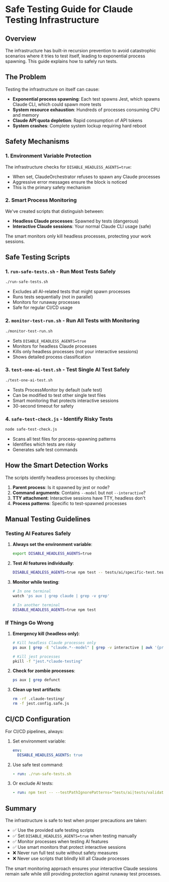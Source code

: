 # Safe Testing Guide for Claude Testing Infrastructure

## Overview

The infrastructure has built-in recursion prevention to avoid catastrophic scenarios where it tries to test itself, leading to exponential process spawning. This guide explains how to safely run tests.

## The Problem

Testing the infrastructure on itself can cause:
- **Exponential process spawning**: Each test spawns Jest, which spawns Claude CLI, which could spawn more tests
- **System resource exhaustion**: Hundreds of processes consuming CPU and memory
- **Claude API quota depletion**: Rapid consumption of API tokens
- **System crashes**: Complete system lockup requiring hard reboot

## Safety Mechanisms

### 1. Environment Variable Protection

The infrastructure checks for `DISABLE_HEADLESS_AGENTS=true`:
- When set, ClaudeOrchestrator refuses to spawn any Claude processes
- Aggressive error messages ensure the block is noticed
- This is the primary safety mechanism

### 2. Smart Process Monitoring

We've created scripts that distinguish between:
- **Headless Claude processes**: Spawned by tests (dangerous)
- **Interactive Claude sessions**: Your normal Claude CLI usage (safe)

The smart monitors only kill headless processes, protecting your work sessions.

## Safe Testing Scripts

### 1. `run-safe-tests.sh` - Run Most Tests Safely
```bash
./run-safe-tests.sh
```
- Excludes all AI-related tests that might spawn processes
- Runs tests sequentially (not in parallel)
- Monitors for runaway processes
- Safe for regular CI/CD usage

### 2. `monitor-test-run.sh` - Run All Tests with Monitoring
```bash
./monitor-test-run.sh
```
- Sets `DISABLE_HEADLESS_AGENTS=true`
- Monitors for headless Claude processes
- Kills only headless processes (not your interactive sessions)
- Shows detailed process classification

### 3. `test-one-ai-test.sh` - Test Single AI Test Safely
```bash
./test-one-ai-test.sh
```
- Tests ProcessMonitor by default (safe test)
- Can be modified to test other single test files
- Smart monitoring that protects interactive sessions
- 30-second timeout for safety

### 4. `safe-test-check.js` - Identify Risky Tests
```bash
node safe-test-check.js
```
- Scans all test files for process-spawning patterns
- Identifies which tests are risky
- Generates safe test commands

## How the Smart Detection Works

The scripts identify headless processes by checking:
1. **Parent process**: Is it spawned by jest or node?
2. **Command arguments**: Contains `--model` but not `--interactive`?
3. **TTY attachment**: Interactive sessions have TTY, headless don't
4. **Process patterns**: Specific to test-spawned processes

## Manual Testing Guidelines

### Testing AI Features Safely

1. **Always set the environment variable**:
   ```bash
   export DISABLE_HEADLESS_AGENTS=true
   ```

2. **Test AI features individually**:
   ```bash
   DISABLE_HEADLESS_AGENTS=true npm test -- tests/ai/specific-test.test.ts
   ```

3. **Monitor while testing**:
   ```bash
   # In one terminal
   watch 'ps aux | grep claude | grep -v grep'
   
   # In another terminal
   DISABLE_HEADLESS_AGENTS=true npm test
   ```

### If Things Go Wrong

1. **Emergency kill (headless only)**:
   ```bash
   # Kill headless Claude processes only
   ps aux | grep -E "claude.*--model" | grep -v interactive | awk '{print $2}' | xargs kill -9
   
   # Kill jest processes
   pkill -f "jest.*claude-testing"
   ```

2. **Check for zombie processes**:
   ```bash
   ps aux | grep defunct
   ```

3. **Clean up test artifacts**:
   ```bash
   rm -rf .claude-testing/
   rm -f jest.config.safe.js
   ```

## CI/CD Configuration

For CI/CD pipelines, always:

1. Set environment variable:
   ```yaml
   env:
     DISABLE_HEADLESS_AGENTS: true
   ```

2. Use safe test command:
   ```yaml
   - run: ./run-safe-tests.sh
   ```

3. Or exclude AI tests:
   ```yaml
   - run: npm test -- --testPathIgnorePatterns="tests/ai|tests/validation/ai-agents"
   ```

## Summary

The infrastructure is safe to test when proper precautions are taken:
- ✅ Use the provided safe testing scripts
- ✅ Set `DISABLE_HEADLESS_AGENTS=true` when testing manually
- ✅ Monitor processes when testing AI features
- ✅ Use smart monitors that protect interactive sessions
- ❌ Never run full test suite without safety measures
- ❌ Never use scripts that blindly kill all Claude processes

The smart monitoring approach ensures your interactive Claude sessions remain safe while still providing protection against runaway test processes.